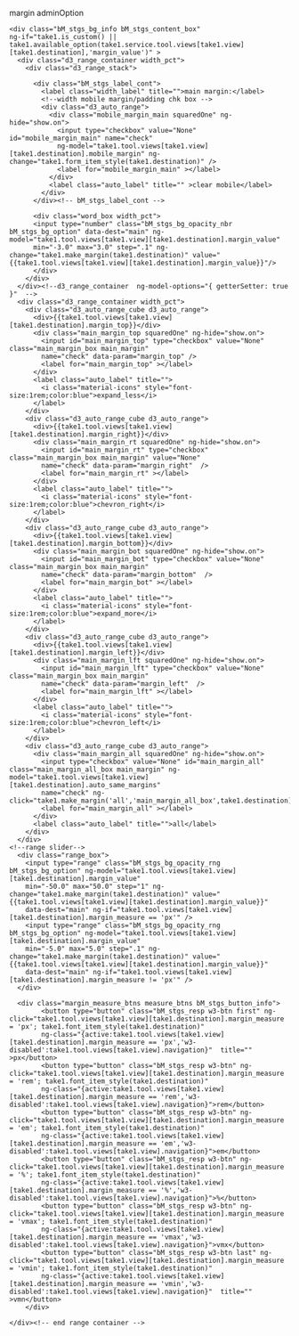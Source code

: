 margin adminOption

	<div class="bM_stgs_bg_info bM_stgs_content_box" 
	ng-if="take1.is_custom() || take1.available_option(take1.service.tool.views[take1.view][take1.destination],'margin_value')" >
	  <div class="d3_range_container width_pct">
		<div class="d3_range_stack">

		  <div class="bM_stgs_label_cont">
			<label class="width_label" title="">main margin:</label>
			<!--width mobile margin/padding chk box -->
			<div class="d3_auto_range">
			  <div class="mobile_margin_main squaredOne" ng-hide="show.on">
				<input type="checkbox" value="None" id="mobile_margin_main" name="check"
				ng-model="take1.tool.views[take1.view][take1.destination].mobile_margin" ng-change="take1.form_item_style(take1.destination)" />
				<label for="mobile_margin_main" ></label>
			  </div>
			  <label class="auto_label" title="" >clear mobile</label>
			</div>
		  </div><!-- bM_stgs_label_cont -->

		  <div class="word_box width_pct">
		  <input type="number" class="bM_stgs_bg_opacity_nbr bM_stgs_bg_option" data-dest="main" ng-model="take1.tool.views[take1.view][take1.destination].margin_value"
		  min="-3.0" max="3.0" step=".1" ng-change="take1.make_margin(take1.destination)" value="{{take1.tool.views[take1.view][take1.destination].margin_value}}"/>
		  </div>
		</div>
	  </div><!--d3_range_container  ng-model-options="{ getterSetter: true }"  -->
	  <div class="d3_range_container width_pct">
		<div class="d3_auto_range_cube d3_auto_range">
		  <div>{{take1.tool.views[take1.view][take1.destination].margin_top}}</div>
		  <div class="main_margin_top squaredOne" ng-hide="show.on">
			<input id="main_margin_top" type="checkbox" value="None" class="main_margin_box main_margin"
			name="check" data-param="margin_top" />
			<label for="main_margin_top" ></label>
		  </div>
		  <label class="auto_label" title="">
			<i class="material-icons" style="font-size:1rem;color:blue">expand_less</i>
		  </label>
		</div>
		<div class="d3_auto_range_cube d3_auto_range">
		  <div>{{take1.tool.views[take1.view][take1.destination].margin_right}}</div>
		  <div class="main_margin_rt squaredOne" ng-hide="show.on">
			<input id="main_margin_rt" type="checkbox" class="main_margin_box main_margin" value="None"
			name="check" data-param="margin_right"  />
			<label for="main_margin_rt" ></label>
		  </div>
		  <label class="auto_label" title="">
			<i class="material-icons" style="font-size:1rem;color:blue">chevron_right</i>
		  </label>
		</div>
		<div class="d3_auto_range_cube d3_auto_range">
		  <div>{{take1.tool.views[take1.view][take1.destination].margin_bottom}}</div>
		  <div class="main_margin_bot squaredOne" ng-hide="show.on">
			<input id="main_margin_bot" type="checkbox" value="None" class="main_margin_box main_margin"
			name="check" data-param="margin_bottom"  />
			<label for="main_margin_bot" ></label>
		  </div>
		  <label class="auto_label" title="">
			<i class="material-icons" style="font-size:1rem;color:blue">expand_more</i>
		  </label>
		</div>
		<div class="d3_auto_range_cube d3_auto_range">
		  <div>{{take1.tool.views[take1.view][take1.destination].margin_left}}</div>
		  <div class="main_margin_lft squaredOne" ng-hide="show.on">
			<input id="main_margin_lft" type="checkbox" value="None" class="main_margin_box main_margin"
			name="check" data-param="margin_left"  />
			<label for="main_margin_lft" ></label>
		  </div>
		  <label class="auto_label" title="">
			<i class="material-icons" style="font-size:1rem;color:blue">chevron_left</i>
		  </label>
		</div>
		<div class="d3_auto_range_cube d3_auto_range">
		  <div class="main_margin_all squaredOne" ng-hide="show.on">
			<input type="checkbox" value="None" id="main_margin_all" class="main_margin_all_box main_margin" ng-model="take1.tool.views[take1.view][take1.destination].auto_same_margins"
			name="check" ng-click="take1.make_margin('all','main_margin_all_box',take1.destination)"/>
			<label for="main_margin_all" ></label>
		  </div>
		  <label class="auto_label" title="">all</label>
		</div>
	  </div>
	<!--range slider-->
	  <div class="range_box">
		<input type="range" class="bM_stgs_bg_opacity_rng bM_stgs_bg_option" ng-model="take1.tool.views[take1.view][take1.destination].margin_value"
		min="-50.0" max="50.0" step="1" ng-change="take1.make_margin(take1.destination)" value="{{take1.tool.views[take1.view][take1.destination].margin_value}}"
		data-dest="main" ng-if="take1.tool.views[take1.view][take1.destination].margin_measure == 'px'" />
		<input type="range" class="bM_stgs_bg_opacity_rng bM_stgs_bg_option" ng-model="take1.tool.views[take1.view][take1.destination].margin_value"
		min="-5.0" max="5.0" step=".1" ng-change="take1.make_margin(take1.destination)" value="{{take1.tool.views[take1.view][take1.destination].margin_value}}"
		data-dest="main" ng-if="take1.tool.views[take1.view][take1.destination].margin_measure != 'px'" />
	  </div>

	  <div class="margin_measure_btns measure_btns bM_stgs_button_info">
			<button type="button" class="bM_stgs_resp w3-btn first" ng-click="take1.tool.views[take1.view][take1.destination].margin_measure = 'px'; take1.font_item_style(take1.destination)"
			ng-class="{active:take1.tool.views[take1.view][take1.destination].margin_measure == 'px','w3-disabled':take1.tool.views[take1.view].navigation}"  title="" >px</button>
			<button type="button" class="bM_stgs_resp w3-btn" ng-click="take1.tool.views[take1.view][take1.destination].margin_measure = 'rem'; take1.font_item_style(take1.destination)"
			ng-class="{active:take1.tool.views[take1.view][take1.destination].margin_measure == 'rem','w3-disabled':take1.tool.views[take1.view].navigation}">rem</button>
			<button type="button" class="bM_stgs_resp w3-btn" ng-click="take1.tool.views[take1.view][take1.destination].margin_measure = 'em'; take1.font_item_style(take1.destination)"
			ng-class="{active:take1.tool.views[take1.view][take1.destination].margin_measure == 'em','w3-disabled':take1.tool.views[take1.view].navigation}">em</button>
			<button type="button" class="bM_stgs_resp w3-btn" ng-click="take1.tool.views[take1.view][take1.destination].margin_measure = '%'; take1.font_item_style(take1.destination)"
			ng-class="{active:take1.tool.views[take1.view][take1.destination].margin_measure == '%','w3-disabled':take1.tool.views[take1.view].navigation}">%</button>
			<button type="button" class="bM_stgs_resp w3-btn" ng-click="take1.tool.views[take1.view][take1.destination].margin_measure = 'vmax'; take1.font_item_style(take1.destination)"
			ng-class="{active:take1.tool.views[take1.view][take1.destination].margin_measure == 'vmax','w3-disabled':take1.tool.views[take1.view].navigation}">vmx</button>
			<button type="button" class="bM_stgs_resp w3-btn last" ng-click="take1.tool.views[take1.view][take1.destination].margin_measure = 'vmin'; take1.font_item_style(take1.destination)"
			ng-class="{active:take1.tool.views[take1.view][take1.destination].margin_measure == 'vmin','w3-disabled':take1.tool.views[take1.view].navigation}"  title="" >vmn</button>
		</div>

	</div><!-- end range container -->